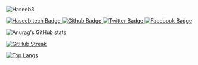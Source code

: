 ![Haseeb3](https://user-images.githubusercontent.com/42865210/164467407-c5bc59de-1c4f-4c62-9a41-4834395abe98.png)



<div id="badges">
  </a>
  
  <a href="haseeb.tech-URL">
    <img src="https://img.shields.io/badge/Haseeb.tech-blueviolet?style=for-the-badge&logo=linkedin&logoColor=white" alt="Haseeb.tech Badge"/>
  </a>
  <a href="https://github.com/haseebnk">
    <img src="https://img.shields.io/badge/Github-black?style=for-the-badge&logo=twitter&logoColor=white" alt="Github Badge"/>
  </a>
  <a href="your-twitter-URL">
    <img src="https://img.shields.io/badge/twitter-red?style=for-the-badge&logo=twitter&logoColor=white" alt="Twitter Badge"/>
  </a>
   <a href="https://www.facebook.com/malikhaseebnawaz">
      <img src="https://img.shields.io/badge/Facebook-blue?style=for-the-badge&logo=twitter&logoColor=white" alt="Facebook Badge"/>
  </a>
   
</div>






![Anurag's GitHub stats](https://github-readme-stats.vercel.app/api?username=haseebnk&show_icons=true&theme=radical)

[![GitHub Streak](http://github-readme-streak-stats.herokuapp.com?user=haseebnk&theme=nightowl&date_format=M%20j%5B%2C%20Y%5D)](https://git.io/streak-stats)

[![Top Langs](https://github-readme-stats.vercel.app/api/top-langs/?username=haseebnk&layout=default)](https://github.com/haseebnk/github-readme-stats)
